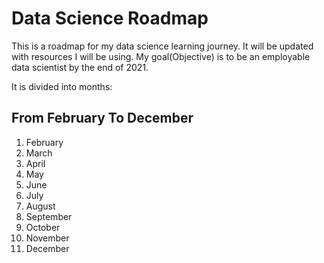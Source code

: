 # Data Science Roadmap

This is a roadmap for my data science learning journey.
It will be updated with resources I will be using.
My goal(Objective) is to be an employable data scientist by the end of 2021.

It is divided into months:

## From February To December

1. February
2. March
3. April
4. May
5. June
6. July
7. August
8. September
9. October
10. November
11. December
